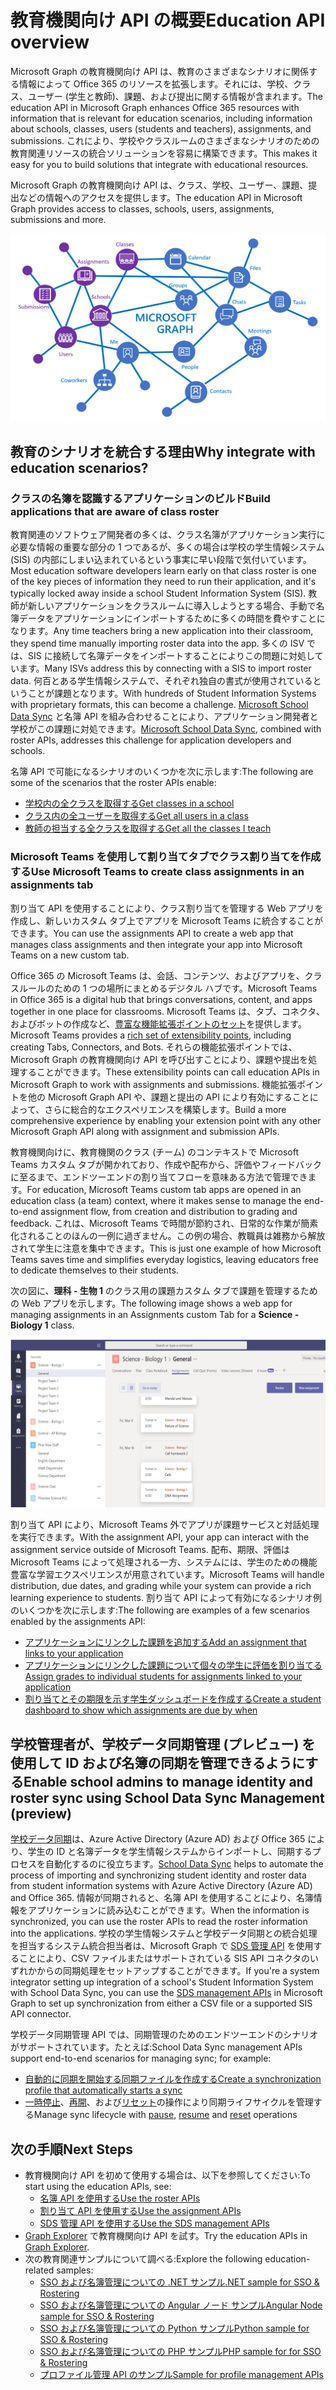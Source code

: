 # <a name="education-api-overview"></a><span data-ttu-id="e5ce0-101">教育機関向け API の概要</span><span class="sxs-lookup"><span data-stu-id="e5ce0-101">Education API overview</span></span>

<span data-ttu-id="e5ce0-102">Microsoft Graph の教育機関向け API は、教育のさまざまなシナリオに関係する情報によって Office 365 のリソースを拡張します。それには、学校、クラス、ユーザー (学生と教師)、課題、および提出に関する情報が含まれます。</span><span class="sxs-lookup"><span data-stu-id="e5ce0-102">The education API in Microsoft Graph enhances Office 365 resources with information that is relevant for education scenarios, including information about schools, classes, users (students and teachers), assignments, and submissions.</span></span> <span data-ttu-id="e5ce0-103">これにより、学校やクラスルームのさまざまなシナリオのための教育関連リソースの統合ソリューションを容易に構築できます。</span><span class="sxs-lookup"><span data-stu-id="e5ce0-103">This makes it easy for you to build solutions that integrate with educational resources.</span></span>

<span data-ttu-id="e5ce0-104">Microsoft Graph の教育機関向け API は、クラス、学校、ユーザー、課題、提出などの情報へのアクセスを提供します。</span><span class="sxs-lookup"><span data-stu-id="e5ce0-104">The education API in Microsoft Graph provides access to classes, schools, users, assignments, submissions and more.</span></span>

![EDU グラフの概要](images/EDUGraph.PNG)

## <a name="why-integrate-with-education-scenarios"></a><span data-ttu-id="e5ce0-106">教育のシナリオを統合する理由</span><span class="sxs-lookup"><span data-stu-id="e5ce0-106">Why integrate with education scenarios?</span></span>

### <a name="build-applications-that-are-aware-of-class-roster"></a><span data-ttu-id="e5ce0-107">クラスの名簿を認識するアプリケーションのビルド</span><span class="sxs-lookup"><span data-stu-id="e5ce0-107">Build applications that are aware of class roster</span></span>

<span data-ttu-id="e5ce0-108">教育関連のソフトウェア開発者の多くは、クラス名簿がアプリケーション実行に必要な情報の重要な部分の 1 つであるが、多くの場合は学校の学生情報システム (SIS) の内部にしまい込まれているという事実に早い段階で気付いています。</span><span class="sxs-lookup"><span data-stu-id="e5ce0-108">Most education software developers learn early on that class roster is one of the key pieces of information they need to run their application, and it's typically locked away inside a school Student Information System (SIS).</span></span> <span data-ttu-id="e5ce0-109">教師が新しいアプリケーションをクラスルームに導入しようとする場合、手動で名簿データをアプリケーションにインポートするために多くの時間を費やすことになります。</span><span class="sxs-lookup"><span data-stu-id="e5ce0-109">Any time teachers bring a new application into their classroom, they spend time manually importing roster data into the app.</span></span> <span data-ttu-id="e5ce0-110">多くの ISV では、SIS に接続して名簿データをインポートすることによりこの問題に対処しています。</span><span class="sxs-lookup"><span data-stu-id="e5ce0-110">Many ISVs address this by connecting with a SIS to import roster data.</span></span> <span data-ttu-id="e5ce0-111">何百とある学生情報システムで、それぞれ独自の書式が使用されているということが課題となります。</span><span class="sxs-lookup"><span data-stu-id="e5ce0-111">With hundreds of Student Information Systems with proprietary formats, this can become a challenge.</span></span> <span data-ttu-id="e5ce0-112">[Microsoft School Data Sync](https://sds.microsoft.com/) と名簿 API を組み合わせることにより、アプリケーション開発者と学校がこの課題に対処できます。</span><span class="sxs-lookup"><span data-stu-id="e5ce0-112">[Microsoft School Data Sync](https://sds.microsoft.com/), combined with roster APIs, addresses this challenge for application developers and schools.</span></span>

<span data-ttu-id="e5ce0-113">名簿 API で可能になるシナリオのいくつかを次に示します:</span><span class="sxs-lookup"><span data-stu-id="e5ce0-113">The following are some of the scenarios that the roster APIs enable:</span></span>

- [<span data-ttu-id="e5ce0-114">学校内の全クラスを取得する</span><span class="sxs-lookup"><span data-stu-id="e5ce0-114">Get classes in a school</span></span>](https://developer.microsoft.com/ja-JP/graph/docs/api-reference/v1.0/api/educationschool_list_classes)
- [<span data-ttu-id="e5ce0-115">クラス内の全ユーザーを取得する</span><span class="sxs-lookup"><span data-stu-id="e5ce0-115">Get all users in a class</span></span>](https://developer.microsoft.com/ja-JP/graph/docs/api-reference/v1.0/api/educationclass_list_members)
- [<span data-ttu-id="e5ce0-116">教師の担当する全クラスを取得する</span><span class="sxs-lookup"><span data-stu-id="e5ce0-116">Get all the classes I teach</span></span>](https://developer.microsoft.com/ja-JP/graph/docs/api-reference/v1.0/api/educationuser_list_classes)


### <a name="use-microsoft-teams-to-create-class-assignments-in-an-assignments-tab"></a><span data-ttu-id="e5ce0-117">Microsoft Teams を使用して割り当てタブでクラス割り当てを作成する</span><span class="sxs-lookup"><span data-stu-id="e5ce0-117">Use Microsoft Teams to create class assignments in an assignments tab</span></span>


<span data-ttu-id="e5ce0-118">割り当て API を使用することにより、クラス割り当てを管理する Web アプリを作成し、新しいカスタム タブ上でアプリを Microsoft Teams に統合することができます。</span><span class="sxs-lookup"><span data-stu-id="e5ce0-118">You can use the assignments API to create a web app that manages class assignments and then integrate your app into Microsoft Teams on a new custom tab.</span></span>  

<span data-ttu-id="e5ce0-119">Office 365 の Microsoft Teams は、会話、コンテンツ、およびアプリを、クラスルールのための 1 つの場所にまとめるデジタル ハブです。</span><span class="sxs-lookup"><span data-stu-id="e5ce0-119">Microsoft Teams in Office 365 is a digital hub that brings conversations, content, and apps together in one place for classrooms.</span></span> <span data-ttu-id="e5ce0-120">Microsoft Teams は、タブ、コネクタ、およびボットの作成など、[豊富な機能拡張ポイントのセット](https://docs.microsoft.com/ja-JP/microsoftteams/platform/concepts/apps/apps-overview)を提供します。</span><span class="sxs-lookup"><span data-stu-id="e5ce0-120">Microsoft Teams provides a [rich set of extensibility points](https://docs.microsoft.com/ja-JP/microsoftteams/platform/concepts/apps/apps-overview), including creating Tabs, Connectors, and Bots.</span></span> <span data-ttu-id="e5ce0-121">それらの機能拡張ポイントでは、Microsoft Graph の教育機関向け API を呼び出すことにより、課題や提出を処理することができます。</span><span class="sxs-lookup"><span data-stu-id="e5ce0-121">These extensibility points can call education APIs in Microsoft Graph to work with assignments and submissions.</span></span> <span data-ttu-id="e5ce0-122">機能拡張ポイントを他の Microsoft Graph API や、課題と提出の API により有効にすることによって、さらに総合的なエクスペリエンスを構築します。</span><span class="sxs-lookup"><span data-stu-id="e5ce0-122">Build a more comprehensive experience by enabling your extension point with any other Microsoft Graph API along with assignment and submission APIs.</span></span>

<span data-ttu-id="e5ce0-123">教育機関向けに、教育機関のクラス (チーム) のコンテキストで Microsoft Teams カスタム タブが開かれており、作成や配布から、評価やフィードバックに至るまで、エンドツーエンドの割り当てフローを意味ある方法で管理できます。</span><span class="sxs-lookup"><span data-stu-id="e5ce0-123">For education, Microsoft Teams custom tab apps are opened in an education class (a team) context, where it makes sense to manage the end-to-end assignment flow, from creation and distribution to grading and feedback.</span></span> <span data-ttu-id="e5ce0-124">これは、Microsoft Teams で時間が節約され、日常的な作業が簡素化されることのほんの一例に過ぎません。この例の場合、教職員は雑務から解放されて学生に注意を集中できます。</span><span class="sxs-lookup"><span data-stu-id="e5ce0-124">This is just one example of how Microsoft Teams saves time and simplifies everyday logistics, leaving educators free to dedicate themselves to their students.</span></span>

<span data-ttu-id="e5ce0-125">次の図に、**理科 - 生物 1** のクラス用の課題カスタム タブで課題を管理するための Web アプリを示します。</span><span class="sxs-lookup"><span data-stu-id="e5ce0-125">The following image shows a web app for managing assignments in an Assignments custom Tab for a **Science - Biology 1** class.</span></span>

![理科 - 生物のクラス用 Microsoft Teams の課題タブのスクリーンショット](images/AssignmentsInTeams.PNG)


<span data-ttu-id="e5ce0-127">割り当て API により、Microsoft Teams 外でアプリが課題サービスと対話処理を実行できます。</span><span class="sxs-lookup"><span data-stu-id="e5ce0-127">With the assignment API, your app can interact with the assignment service outside of Microsoft Teams.</span></span> <span data-ttu-id="e5ce0-128">配布、期限、評価は Microsoft Teams によって処理される一方、システムには、学生のための機能豊富な学習エクスペリエンスが用意されています。</span><span class="sxs-lookup"><span data-stu-id="e5ce0-128">Microsoft Teams will handle distribution, due dates, and grading while your system can provide a rich learning experience to students.</span></span>
<span data-ttu-id="e5ce0-129">割り当て API によって有効になるシナリオ例のいくつかを次に示します:</span><span class="sxs-lookup"><span data-stu-id="e5ce0-129">The following are examples of a few scenarios enabled by the assignments API:</span></span>

- [<span data-ttu-id="e5ce0-130">アプリケーションにリンクした課題を追加する</span><span class="sxs-lookup"><span data-stu-id="e5ce0-130">Add an assignment that links to your application</span></span>](https://developer.microsoft.com/ja-JP/graph/docs/api-reference/beta/api/educationclass_post_assignments) 
- [<span data-ttu-id="e5ce0-131">アプリケーションにリンクした課題について個々の学生に評価を割り当てる</span><span class="sxs-lookup"><span data-stu-id="e5ce0-131">Assign grades to individual students for assignments linked to your application</span></span>](https://developer.microsoft.com/ja-JP/graph/docs/api-reference/beta/api/educationsubmission_update)
- [<span data-ttu-id="e5ce0-132">割り当てとその期限を示す学生ダッシュボードを作成する</span><span class="sxs-lookup"><span data-stu-id="e5ce0-132">Create a student dashboard to show which assignments are due by when</span></span>](https://developer.microsoft.com/ja-JP/graph/docs/api-reference/beta/api/educationclass_list_assignments)


## <a name="enable-school-admins-to-manage-identity-and-roster-sync-using-school-data-sync-management-preview"></a><span data-ttu-id="e5ce0-133">学校管理者が、学校データ同期管理 (プレビュー) を使用して ID および名簿の同期を管理できるようにする</span><span class="sxs-lookup"><span data-stu-id="e5ce0-133">Enable school admins to manage identity and roster sync using School Data Sync Management (preview)</span></span>

<span data-ttu-id="e5ce0-134">[学校データ同期](https://sds.microsoft.com/)は、Azure Active Directory (Azure AD) および Office 365 により、学生の ID と名簿データを学生情報システムからインポートし、同期するプロセスを自動化するのに役立ちます。</span><span class="sxs-lookup"><span data-stu-id="e5ce0-134">[School Data Sync](https://sds.microsoft.com/) helps to automate the process of importing and synchronizing student identity and roster data from student information systems with Azure Active Directory (Azure AD) and Office 365.</span></span> <span data-ttu-id="e5ce0-135">情報が同期されると、名簿 API を使用することにより、名簿情報をアプリケーションに読み込むことができます。</span><span class="sxs-lookup"><span data-stu-id="e5ce0-135">When the information is synchronized, you can use the roster APIs to read the roster information into the applications.</span></span> <span data-ttu-id="e5ce0-136">学校の学生情報システムと学校データ同期との統合処理を担当するシステム統合担当者は、Microsoft Graph で [SDS 管理 API](https://developer.microsoft.com/ja-JP/graph/docs/api-reference/beta/resources/educationsynchronizationprofile) を使用することにより、CSV ファイルまたはサポートされている SIS API コネクタのいずれかからの同期処理をセットアップすることができます。</span><span class="sxs-lookup"><span data-stu-id="e5ce0-136">If you're a system integrator setting up integration of a school's Student Information System with School Data Sync, you can use the [SDS management APIs](https://developer.microsoft.com/ja-JP/graph/docs/api-reference/beta/resources/educationsynchronizationprofile) in Microsoft Graph to set up synchronization from either a CSV file or a supported SIS API connector.</span></span>

<span data-ttu-id="e5ce0-137">学校データ同期管理 API では、同期管理のためのエンドツーエンドのシナリオがサポートされています。たとえば:</span><span class="sxs-lookup"><span data-stu-id="e5ce0-137">School Data Sync management APIs support end-to-end scenarios for managing sync; for example:</span></span>

- [<span data-ttu-id="e5ce0-138">自動的に同期を開始する同期ファイルを作成する</span><span class="sxs-lookup"><span data-stu-id="e5ce0-138">Create a synchronization profile that automatically starts a sync</span></span>](https://developer.microsoft.com/ja-JP/graph/docs/api-reference/beta/api/educationsynchronizationprofile_post)
- <span data-ttu-id="e5ce0-139">[一時停止](https://developer.microsoft.com/ja-JP/graph/docs/api-reference/beta/api/educationsynchronizationprofile_pause)、[再開](https://developer.microsoft.com/ja-JP/graph/docs/api-reference/beta/api/educationsynchronizationprofile_resume)、および[リセット](https://developer.microsoft.com/ja-JP/graph/docs/api-reference/beta/api/educationsynchronizationprofile_reset)の操作により同期ライフサイクルを管理する</span><span class="sxs-lookup"><span data-stu-id="e5ce0-139">Manage sync lifecycle with [pause](https://developer.microsoft.com/ja-JP/graph/docs/api-reference/beta/api/educationsynchronizationprofile_pause), [resume](https://developer.microsoft.com/ja-JP/graph/docs/api-reference/beta/api/educationsynchronizationprofile_resume) and [reset](https://developer.microsoft.com/ja-JP/graph/docs/api-reference/beta/api/educationsynchronizationprofile_reset) operations</span></span>


## <a name="next-steps"></a><span data-ttu-id="e5ce0-140">次の手順</span><span class="sxs-lookup"><span data-stu-id="e5ce0-140">Next Steps</span></span>

- <span data-ttu-id="e5ce0-141">教育機関向け API を初めて使用する場合は、以下を参照してください:</span><span class="sxs-lookup"><span data-stu-id="e5ce0-141">To start using the education APIs, see:</span></span>
    - [<span data-ttu-id="e5ce0-142">名簿 API を使用する</span><span class="sxs-lookup"><span data-stu-id="e5ce0-142">Use the roster APIs</span></span>](https://developer.microsoft.com/ja-JP/graph/docs/api-reference/v1.0/resources/education-overview)
    - [<span data-ttu-id="e5ce0-143">割り当て API を使用する</span><span class="sxs-lookup"><span data-stu-id="e5ce0-143">Use the assignment APIs</span></span>](https://developer.microsoft.com/ja-JP/graph/docs/api-reference/beta/resources/educationassignment)
    - [<span data-ttu-id="e5ce0-144">SDS 管理 API を使用する</span><span class="sxs-lookup"><span data-stu-id="e5ce0-144">Use the SDS management APIs</span></span>](https://developer.microsoft.com/ja-JP/graph/docs/api-reference/beta/resources/educationsynchronizationprofile)
- <span data-ttu-id="e5ce0-145">[Graph Explorer](https://developer.microsoft.com/ja-JP/graph/graph-explorer) で教育機関向け API を試す。</span><span class="sxs-lookup"><span data-stu-id="e5ce0-145">Try the education APIs in [Graph Explorer](https://developer.microsoft.com/ja-JP/graph/graph-explorer).</span></span>
- <span data-ttu-id="e5ce0-146">次の教育関連サンプルについて調べる:</span><span class="sxs-lookup"><span data-stu-id="e5ce0-146">Explore the following education-related samples:</span></span>
    - [<span data-ttu-id="e5ce0-147">SSO および名簿管理についての .NET サンプル</span><span class="sxs-lookup"><span data-stu-id="e5ce0-147">.NET sample for SSO & Rostering</span></span>](https://github.com/OfficeDev/O365-EDU-AspNetMVC-Samples)
    - [<span data-ttu-id="e5ce0-148">SSO および名簿管理についての Angular ノード サンプル</span><span class="sxs-lookup"><span data-stu-id="e5ce0-148">Angular Node sample for SSO & Rostering</span></span>](https://github.com/OfficeDev/O365-EDU-AngularNodeJS-Samples)   
    - [<span data-ttu-id="e5ce0-149">SSO および名簿管理についての Python サンプル</span><span class="sxs-lookup"><span data-stu-id="e5ce0-149">Python sample for SSO & Rostering</span></span>](https://github.com/OfficeDev/O365-EDU-Python-Samples)
    - [<span data-ttu-id="e5ce0-150">SSO および名簿管理についての PHP サンプル</span><span class="sxs-lookup"><span data-stu-id="e5ce0-150">PHP sample for for SSO & Rostering</span></span>](https://github.com/OfficeDev/O365-EDU-PHP-Samples)
    - [<span data-ttu-id="e5ce0-151">プロファイル管理 API のサンプル</span><span class="sxs-lookup"><span data-stu-id="e5ce0-151">Sample for profile management APIs</span></span>](https://github.com/OfficeDev/O365-EDU-SDS-AspNetMVC-Samples) 



 

